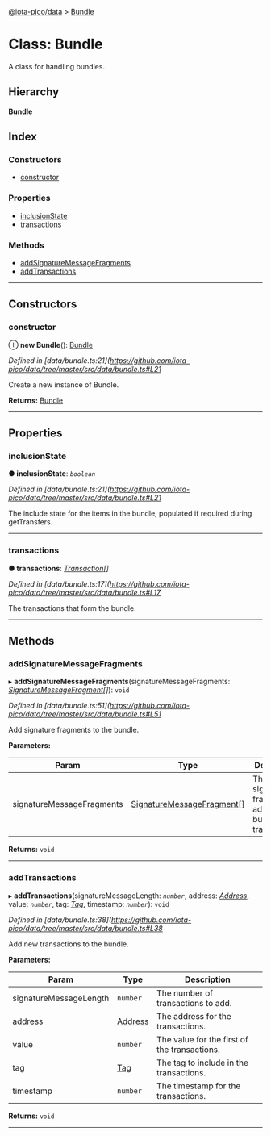 [@iota-pico/data](../README.md) > [Bundle](../classes/bundle.md)

# Class: Bundle

A class for handling bundles.

## Hierarchy

**Bundle**

## Index

### Constructors

* [constructor](bundle.md#constructor)

### Properties

* [inclusionState](bundle.md#inclusionstate)
* [transactions](bundle.md#transactions)

### Methods

* [addSignatureMessageFragments](bundle.md#addsignaturemessagefragments)
* [addTransactions](bundle.md#addtransactions)

---

## Constructors

<a id="constructor"></a>

###  constructor

⊕ **new Bundle**(): [Bundle](bundle.md)

*Defined in [data/bundle.ts:21](https://github.com/iota-pico/data/tree/master/src/data/bundle.ts#L21*

Create a new instance of Bundle.

**Returns:** [Bundle](bundle.md)

___

## Properties

<a id="inclusionstate"></a>

###  inclusionState

**● inclusionState**: *`boolean`*

*Defined in [data/bundle.ts:21](https://github.com/iota-pico/data/tree/master/src/data/bundle.ts#L21*

The include state for the items in the bundle, populated if required during getTransfers.

___
<a id="transactions"></a>

###  transactions

**● transactions**: *[Transaction](transaction.md)[]*

*Defined in [data/bundle.ts:17](https://github.com/iota-pico/data/tree/master/src/data/bundle.ts#L17*

The transactions that form the bundle.

___

## Methods

<a id="addsignaturemessagefragments"></a>

###  addSignatureMessageFragments

▸ **addSignatureMessageFragments**(signatureMessageFragments: *[SignatureMessageFragment](signaturemessagefragment.md)[]*): `void`

*Defined in [data/bundle.ts:51](https://github.com/iota-pico/data/tree/master/src/data/bundle.ts#L51*

Add signature fragments to the bundle.

**Parameters:**

| Param | Type | Description |
| ------ | ------ | ------ |
| signatureMessageFragments | [SignatureMessageFragment](signaturemessagefragment.md)[] |  The signature fragments to add to the bundle transactions. |

**Returns:** `void`

___
<a id="addtransactions"></a>

###  addTransactions

▸ **addTransactions**(signatureMessageLength: *`number`*, address: *[Address](address.md)*, value: *`number`*, tag: *[Tag](tag.md)*, timestamp: *`number`*): `void`

*Defined in [data/bundle.ts:38](https://github.com/iota-pico/data/tree/master/src/data/bundle.ts#L38*

Add new transactions to the bundle.

**Parameters:**

| Param | Type | Description |
| ------ | ------ | ------ |
| signatureMessageLength | `number` |  The number of transactions to add. |
| address | [Address](address.md) |  The address for the transactions. |
| value | `number` |  The value for the first of the transactions. |
| tag | [Tag](tag.md) |  The tag to include in the transactions. |
| timestamp | `number` |  The timestamp for the transactions. |

**Returns:** `void`

___

